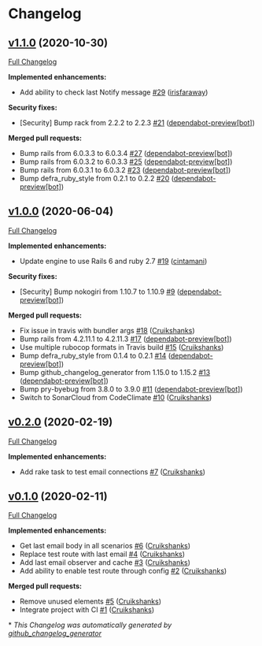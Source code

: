 # Changelog

## [v1.1.0](https://github.com/DEFRA/defra-ruby-email/tree/v1.1.0) (2020-10-30)

[Full Changelog](https://github.com/DEFRA/defra-ruby-email/compare/v1.0.0...v1.1.0)

**Implemented enhancements:**

- Add ability to check last Notify message [\#29](https://github.com/DEFRA/defra-ruby-email/pull/29) ([irisfaraway](https://github.com/irisfaraway))

**Security fixes:**

- \[Security\] Bump rack from 2.2.2 to 2.2.3 [\#21](https://github.com/DEFRA/defra-ruby-email/pull/21) ([dependabot-preview[bot]](https://github.com/apps/dependabot-preview))

**Merged pull requests:**

- Bump rails from 6.0.3.3 to 6.0.3.4 [\#27](https://github.com/DEFRA/defra-ruby-email/pull/27) ([dependabot-preview[bot]](https://github.com/apps/dependabot-preview))
- Bump rails from 6.0.3.2 to 6.0.3.3 [\#25](https://github.com/DEFRA/defra-ruby-email/pull/25) ([dependabot-preview[bot]](https://github.com/apps/dependabot-preview))
- Bump rails from 6.0.3.1 to 6.0.3.2 [\#23](https://github.com/DEFRA/defra-ruby-email/pull/23) ([dependabot-preview[bot]](https://github.com/apps/dependabot-preview))
- Bump defra\_ruby\_style from 0.2.1 to 0.2.2 [\#20](https://github.com/DEFRA/defra-ruby-email/pull/20) ([dependabot-preview[bot]](https://github.com/apps/dependabot-preview))

## [v1.0.0](https://github.com/DEFRA/defra-ruby-email/tree/v1.0.0) (2020-06-04)

[Full Changelog](https://github.com/DEFRA/defra-ruby-email/compare/v0.2.0...v1.0.0)

**Implemented enhancements:**

- Update engine to use Rails 6 and ruby 2.7 [\#19](https://github.com/DEFRA/defra-ruby-email/pull/19) ([cintamani](https://github.com/cintamani))

**Security fixes:**

- \[Security\] Bump nokogiri from 1.10.7 to 1.10.9 [\#9](https://github.com/DEFRA/defra-ruby-email/pull/9) ([dependabot-preview[bot]](https://github.com/apps/dependabot-preview))

**Merged pull requests:**

- Fix issue in travis with bundler args [\#18](https://github.com/DEFRA/defra-ruby-email/pull/18) ([Cruikshanks](https://github.com/Cruikshanks))
- Bump rails from 4.2.11.1 to 4.2.11.3 [\#17](https://github.com/DEFRA/defra-ruby-email/pull/17) ([dependabot-preview[bot]](https://github.com/apps/dependabot-preview))
- Use multiple rubocop formats in Travis build [\#15](https://github.com/DEFRA/defra-ruby-email/pull/15) ([Cruikshanks](https://github.com/Cruikshanks))
- Bump defra\_ruby\_style from 0.1.4 to 0.2.1 [\#14](https://github.com/DEFRA/defra-ruby-email/pull/14) ([dependabot-preview[bot]](https://github.com/apps/dependabot-preview))
- Bump github\_changelog\_generator from 1.15.0 to 1.15.2 [\#13](https://github.com/DEFRA/defra-ruby-email/pull/13) ([dependabot-preview[bot]](https://github.com/apps/dependabot-preview))
- Bump pry-byebug from 3.8.0 to 3.9.0 [\#11](https://github.com/DEFRA/defra-ruby-email/pull/11) ([dependabot-preview[bot]](https://github.com/apps/dependabot-preview))
- Switch to SonarCloud from CodeClimate [\#10](https://github.com/DEFRA/defra-ruby-email/pull/10) ([Cruikshanks](https://github.com/Cruikshanks))

## [v0.2.0](https://github.com/DEFRA/defra-ruby-email/tree/v0.2.0) (2020-02-19)

[Full Changelog](https://github.com/DEFRA/defra-ruby-email/compare/v0.1.0...v0.2.0)

**Implemented enhancements:**

- Add rake task to test email connections [\#7](https://github.com/DEFRA/defra-ruby-email/pull/7) ([Cruikshanks](https://github.com/Cruikshanks))

## [v0.1.0](https://github.com/DEFRA/defra-ruby-email/tree/v0.1.0) (2020-02-11)

[Full Changelog](https://github.com/DEFRA/defra-ruby-email/compare/db4875196024ca38525c8785dd3d798ed754128c...v0.1.0)

**Implemented enhancements:**

- Get last email body in all scenarios [\#6](https://github.com/DEFRA/defra-ruby-email/pull/6) ([Cruikshanks](https://github.com/Cruikshanks))
- Replace test route with last email [\#4](https://github.com/DEFRA/defra-ruby-email/pull/4) ([Cruikshanks](https://github.com/Cruikshanks))
- Add last email observer and cache [\#3](https://github.com/DEFRA/defra-ruby-email/pull/3) ([Cruikshanks](https://github.com/Cruikshanks))
- Add ability to enable test route through config [\#2](https://github.com/DEFRA/defra-ruby-email/pull/2) ([Cruikshanks](https://github.com/Cruikshanks))

**Merged pull requests:**

- Remove unused elements [\#5](https://github.com/DEFRA/defra-ruby-email/pull/5) ([Cruikshanks](https://github.com/Cruikshanks))
- Integrate project with CI [\#1](https://github.com/DEFRA/defra-ruby-email/pull/1) ([Cruikshanks](https://github.com/Cruikshanks))



\* *This Changelog was automatically generated by [github_changelog_generator](https://github.com/github-changelog-generator/github-changelog-generator)*
